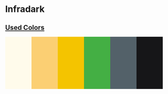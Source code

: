 # Infradark

## [Used Colors](https://colourco.de/freebuild/fffbeb-fbcf73-f4c400-44af44-536169-161618)
![Color Palette](assets/color-palette.png)
